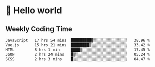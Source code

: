 # 🍻 Hello world

## Weekly Coding Time
<!--START_SECTION:waka-->

```txt
JavaScript   17 hrs 54 mins  █████████▓░░░░░░░░░░░░░░░   38.96 %
Vue.js       15 hrs 21 mins  ████████▒░░░░░░░░░░░░░░░░   33.42 %
HTML         8 hrs 1 min     ████▒░░░░░░░░░░░░░░░░░░░░   17.45 %
JSON         2 hrs 24 mins   █▒░░░░░░░░░░░░░░░░░░░░░░░   05.24 %
SCSS         2 hrs 3 mins    █░░░░░░░░░░░░░░░░░░░░░░░░   04.47 %
```

<!--END_SECTION:waka-->
